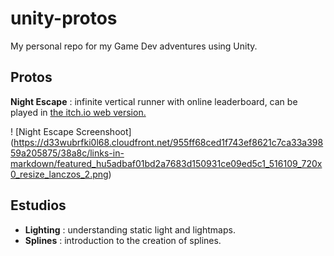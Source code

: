 # unity-protos

My personal repo for my Game Dev adventures using Unity.

## Protos

**Night Escape** : infinite vertical runner with online leaderboard, can be played in [the itch.io web version.](https://mcejalvo.itch.io/night-scape)



! [Night Escape Screenshoot] (https://d33wubrfki0l68.cloudfront.net/955ff68ced1f743ef8621c7ca33a39859a205875/38a8c/links-in-markdown/featured_hu5adbaf01bd2a7683d150931ce09ed5c1_516109_720x0_resize_lanczos_2.png)

## Estudios

- **Lighting** : understanding static light and lightmaps.
- **Splines** : introduction to the creation of splines.


